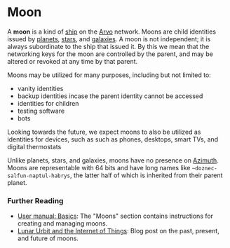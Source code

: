 # Moon

A **moon** is a kind of [ship](glossary/ship) on the [Arvo](glossary/arvo) network. Moons are child identities issued by [planets](glossary/planet), [stars](glossary/star), and [galaxies](glossary/galaxy). A moon is not independent; it is always subordinate to the ship that issued it. By this we mean that the networking keys for the moon are controlled by the parent, and may be altered or revoked at any time by that parent.

Moons may be utilized for many purposes, including but not limited to:
 - vanity identities
 - backup identities incase the parent identity cannot be accessed
 - identities for children
 - testing software
 - bots

Looking towards the future, we expect moons to also be utilized as identities for devices, such as such as phones, desktops, smart TVs, and digital thermostats

Unlike planets, stars, and galaxies, moons have no presence on [Azimuth](glossary/azimuth). Moons are representable with 64 bits and have long names like `~doznec-salfun-naptul-habrys`, the latter half of which is inherited from their parent planet.

### Further Reading

- [User manual: Basics](manual/os/basics#moons): The "Moons" section contains instructions for creating and managing moons.
- [Lunar Urbit and the Internet of Things](https://urbit.org/blog/iot): Blog post on the past, present, and future of moons.
